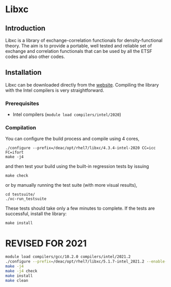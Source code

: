 # Libxc

## Introduction

Libxc is a library of exchange-correlation functionals for density-functional
theory. The aim is to provide a portable, well tested and reliable set of
exchange and correlation functionals that can be used by all the ETSF codes and
also other codes.


## Installation

Libxc can be downloaded directly from the
[website](https://www.tddft.org/programs/libxc/). Compiling the library with the
Intel compilers is very straightforward.


### Prerequisites

* Intel compilers (`module load compilers/intel/2020`)


### Compilation

You can configure the build process and compile using 4 cores,

```
./configure --prefix=/deac/opt/rhel7/libxc/4.3.4-intel-2020 CC=icc FC=ifort
make -j4
```

and then test your build using the built-in regression tests by issuing

```
make check
```

or by manually running the test suite (with more visual results),

```
cd testsuite/
./xc-run_testsuite
```

These tests should take only a few minutes to complete. If the tests
are successful, install the library:

```
make install
```

# REVISED FOR 2021

```sh
module load compilers/gcc/10.2.0 compilers/intel/2021.2
./configure --prefix=/deac/opt/rhel7/libxc/5.1.7-intel_2021.2 --enable-shared --enable-static CFLAGS='-g -O2 -march=broadwell -mtune=broadwell' FCFLAGS='-u -fpp1 -nbs -pc80 -pad -align -unroll -O3 -ip -no-fp-port -mno-ieee-fp -vec-report0 -no-prec-div -march=broadwell -mtune=broadwell'
make -j4
make -j4 check
make install
make clean
```
